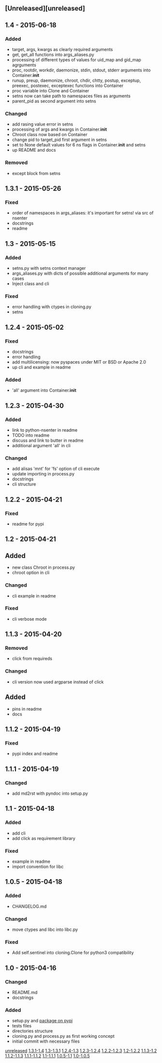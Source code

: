 ## [Unreleased][unreleased]

## 1.4 - 2015-06-18
### Added
- target, args, kwargs as clearly required arguments
- get, get_all functions into args_aliases.py
- processing of different types of values for uid_map and gid_map agrguments
- proc, rootdir, workdir, daemonize, stdin, stdout, stderr arguments into Container.__init__
- runup, preup, daemonize, chroot, chdir, chtty, postup, exceptup, preexec, postexec, exceptexec functions into Container
- proc variable into Clone and Container
- setns now can take path to namespaces files as arguments
- parent_pid as second argument into setns

### Changed
- add rasing value error in setns
- processing of args and kwargs in Container.__init__
- Chroot class now based on Container
- change pid to target_pid first argument in setns
- set to None default values for 6 ns flags in Container.__init__ and setns
- up README and docs

### Removed
- except block from setns

## 1.3.1 - 2015-05-26
### Fixed
- order of namespaces in args_aliases: it's important for setns! via src of nsenter
- docstrings
- readme

## 1.3 - 2015-05-15
### Added
- setns.py with setns context manager
- args_aliases.py with dicts of possible additional arguments for many cases
- Inject class and cli

### Fixed
- error handling with ctypes in cloning.py
- setns

## 1.2.4 - 2015-05-02
### Fixed
- docstrings
- error handling
- add multilicensing: now pyspaces under MIT or BSD or Apache 2.0
- up cli and example in readme

### Added
- 'all' argument into Container.__init__

## 1.2.3 - 2015-04-30
### Added
- link to python-nsenter in readme
- TODO into readme
- discuss and link to butter in readme
- additional argument 'all' in cli

### Changed
- add alisas 'mnt' for 'fs' option of cli execute
- update importing in process.py
- docstrings
- cli structure

## 1.2.2 - 2015-04-21
### Fixed
- readme for pypi

## 1.2 - 2015-04-21
## Added
- new class Chroot in process.py
- chroot option in cli

### Changed
- cli example in readme

### Fixed
- cli verbose mode

## 1.1.3 - 2015-04-20
### Removed
- click from requireds

### Changed
- cli version now used argparse instead of click

## Added
- pins in readme
- docs

## 1.1.2 - 2015-04-19
### Fixed
- pypi index and readme

## 1.1.1 - 2015-04-19
### Changed
- add md2rst with pyndoc into setup.py

## 1.1 - 2015-04-18
### Added
- add cli
- add click as requirement library

### Fixed
- example in readme
- import convention for libc

## 1.0.5 - 2015-04-18
### Added
- CHANGELOG.md

### Changed
- move ctypes and libc into libc.py

### Fixed
- Add self.sentinel into cloning.Clone for python3 compatibility

## 1.0 - 2015-04-16
### Changed
- README.md
- docstrings

### Added
- setup.py and [package on pypi](https://pypi.python.org/pypi?name=pyspaces&version=1.0&:action=display)
- tests files
- directories structure
- cloning.py and process.py as first working concept
- initial commit with necessary files

[unreleased](https://github.com/Friz-zy/pyspaces/compare/v1.4...HEAD)
[1.3.1-1.4](https://github.com/Friz-zy/pyspaces/compare/v1.3.1...v1.4)
[1.3-1.3.1](https://github.com/Friz-zy/pyspaces/compare/v1.3...v1.3.1)
[1.2.4-1.3](https://github.com/Friz-zy/pyspaces/compare/v1.2.4...v1.3)
[1.2.3-1.2.4](https://github.com/Friz-zy/pyspaces/compare/v1.2.3...v1.2.4)
[1.2.2-1.2.3](https://github.com/Friz-zy/pyspaces/compare/v1.2.2...v1.2.3)
[1.2-1.2.2](https://github.com/Friz-zy/pyspaces/compare/v1.2...v1.2.2)
[1.1.3-1.2](https://github.com/Friz-zy/pyspaces/compare/v1.1.3...v1.2)
[1.1.2-1.1.3](https://github.com/Friz-zy/pyspaces/compare/v1.1.2...v1.1.3)
[1.1.1-1.1.2](https://github.com/Friz-zy/pyspaces/compare/v1.1.1...v1.1.2)
[1.1-1.1.1](https://github.com/Friz-zy/pyspaces/compare/v1.1...v1.1.1)
[1.0.5-1.1](https://github.com/Friz-zy/pyspaces/compare/v1.0.5...v1.1)
[1.0-1.0.5](https://github.com/Friz-zy/pyspaces/compare/v1.0...v1.0.5)
